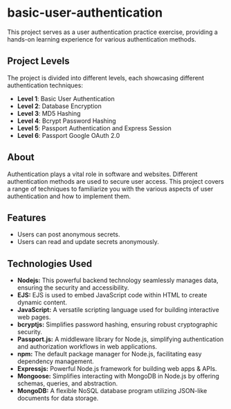 # basic-user-authentication
This project serves as a user authentication practice exercise, providing a hands-on learning experience for various authentication methods.

## Project Levels
The project is divided into different levels, each showcasing different authentication techniques:

- **Level 1**: Basic User Authentication
- **Level 2**: Database Encryption
- **Level 3**: MD5 Hashing
- **Level 4**: Bcrypt Password Hashing
- **Level 5**: Passport Authentication and Express Session
- **Level 6**: Passport Google OAuth 2.0

## About
Authentication plays a vital role in software and websites. Different authentication methods are used to secure user access. This project covers a range of techniques to familiarize you with the various aspects of user authentication and how to implement them.

## Features
- Users can post anonymous secrets.
- Users can read and update secrets anonymously.

## Technologies Used
- **Nodejs:** This powerful backend technology seamlessly manages data, ensuring the security and accessibility.
- **EJS:** EJS is used to embed JavaScript code within HTML to create dynamic content.
- **JavaScript:** A versatile scripting language used for building interactive web pages.
- **bcryptjs:** Simplifies password hashing, ensuring robust cryptographic security.
- **Passport.js:** A middleware library for Node.js, simplifying authentication and authorization workflows in web applications.
- **npm:** The default package manager for Node.js, facilitating easy dependency management.
- **Expressjs:** Powerful Node.js framework for building web apps & APIs.
- **Mongoose:** Simplifies interacting with MongoDB in Node.js by offering schemas, queries, and abstraction.
- **MongoDB:** A flexible NoSQL database program utilizing JSON-like documents for data storage.